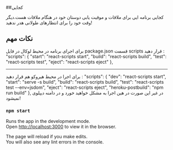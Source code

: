  ##کجایی

کجایی برنامه ایی برای ملاقات و موقیت یابی دوستان خود در هنگام ملاقات هست.دیگر وقت خود را برای انتظارهای طولانی هدر ندهید!

## نکات مهم

برای اجرای برنامه در محیط لوکال در فایل package.json 
قسمت scripts قرار دهید :
 "scripts": {
    "start": "react-scripts start",
    "build": "react-scripts build",
    "test": "react-scripts test",
    "eject": "react-scripts eject"
  },
  
  ------------------------------------
  برای اجرا در محیط هیروکو هم قرار دهید :
   "scripts": {
    "dev": "react-scripts start",
    "start": "serve -s build",
    "build": "react-scripts build",
    "test": "react-scripts test --env=jsdom",
    "eject": "react-scripts eject",
    "heroku-postbuild": "npm run build"
  },
  در غیر این صورت در هین اجرا به مشکل خواهید خورد و در دامنه دیپلوی نمیشود!

### `npm start`

Runs the app in the development mode.<br />
Open [http://localhost:3000](http://localhost:3000) to view it in the browser.

The page will reload if you make edits.<br />
You will also see any lint errors in the console.
